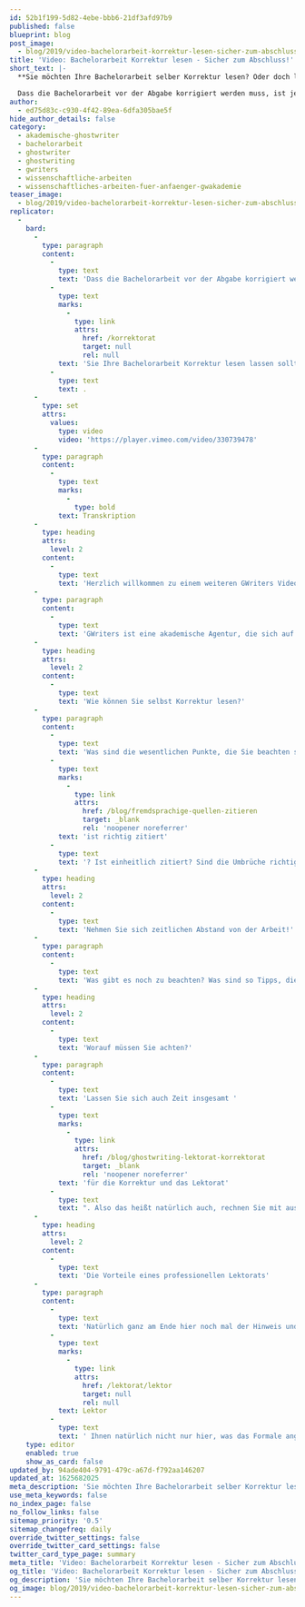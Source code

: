 ```yaml
---
id: 52b1f199-5d82-4ebe-bbb6-21df3afd97b9
published: false
blueprint: blog
post_image:
  - blog/2019/video-bachelorarbeit-korrektur-lesen-sicher-zum-abschluss/Bachelorarbeit_Korrektur_lesen.png
title: 'Video: Bachelorarbeit Korrektur lesen - Sicher zum Abschluss!'
short_text: |-
  **Sie möchten Ihre Bachelorarbeit selber Korrektur lesen? Oder doch lieber Korrektur lesen lassen? Bei GWriters erfahren Sie alles, was Sie wissen müssen!**

  Dass die Bachelorarbeit vor der Abgabe korrigiert werden muss, ist jedem Studierenden bekannt. Die Theorie erfolgreich in die Tat umzusetzen aber, fällt vielen schwer. In unserem neuesten Videobeitrag präsentieren wir Ihnen unsere Expertentipps, wie Sie selber bei Ihrer Bachelorarbeit Korrektur lesen können und wann Sie Ihre Bachelorarbeit Korrektur lesen lassen sollten...
author:
  - ed75d83c-c930-4f42-89ea-6dfa305bae5f
hide_author_details: false
category:
  - akademische-ghostwriter
  - bachelorarbeit
  - ghostwriter
  - ghostwriting
  - gwriters
  - wissenschaftliche-arbeiten
  - wissenschaftliches-arbeiten-fuer-anfaenger-gwakademie
teaser_image:
  - blog/2019/video-bachelorarbeit-korrektur-lesen-sicher-zum-abschluss/Bachelorarbeit_Korrektur_lesen.png
replicator:
  -
    bard:
      -
        type: paragraph
        content:
          -
            type: text
            text: 'Dass die Bachelorarbeit vor der Abgabe korrigiert werden muss, ist jedem Studierenden bekannt. Die Theorie erfolgreich in die Tat umzusetzen aber, fällt vielen schwer. In unserem neuesten Videobeitrag präsentieren wir Ihnen unsere Expertentipps, wie Sie selber bei Ihrer Bachelorarbeit Korrektur lesen können und wann '
          -
            type: text
            marks:
              -
                type: link
                attrs:
                  href: /korrektorat
                  target: null
                  rel: null
            text: 'Sie Ihre Bachelorarbeit Korrektur lesen lassen sollten'
          -
            type: text
            text: .
      -
        type: set
        attrs:
          values:
            type: video
            video: 'https://player.vimeo.com/video/330739478'
      -
        type: paragraph
        content:
          -
            type: text
            marks:
              -
                type: bold
            text: Transkription
      -
        type: heading
        attrs:
          level: 2
        content:
          -
            type: text
            text: 'Herzlich willkommen zu einem weiteren GWriters Videoblog!'
      -
        type: paragraph
        content:
          -
            type: text
            text: 'GWriters ist eine akademische Agentur, die sich auf Coaching, Lektorate und auch die Begleitung bei der Erstellung wissenschaftlicher Texte und Arbeiten, spezialisiert hat. Heute kommen wir zu einem ganz, ganz wichtigen Thema bei der Erstellung von wissenschaftlichen Arbeiten, auch bei Bachelorarbeiten natürlich, aber bei sämtlichen Arten von wissenschaftlichen Arbeiten. Nämlich das Thema Korrekturlesen. Viele scheuen das Geld für einen externen Lektor und sagen sich, "Ich kann doch meine Bachelorarbeit am Ende selbst Korrektur lesen." oder noch schlimmer, lesen sie sogar gar nicht Korrektur. Achtung, Achtung kann ich an dieser Stelle nur sagen. Fehler in einer Bachelorarbeit und sei es noch so kleine Zeichensetzungs- oder Rechtschreibfehler führen automatisch zu Notenabzug und das kann im Zweifelsfall mal bis zu einer ganzen Note Abzug bedeuten. Deswegen unbedingt Korrektur lesen. Und wenn Sie das Geld für einen professionellen Lektor nicht ausgeben möchten, dann selber machen.'
      -
        type: heading
        attrs:
          level: 2
        content:
          -
            type: text
            text: 'Wie können Sie selbst Korrektur lesen?'
      -
        type: paragraph
        content:
          -
            type: text
            text: 'Was sind die wesentlichen Punkte, die Sie beachten sollten? Sie sollten in dieser Reihenfolge vorgehen und auch nicht mischen. Das heißt in einem ersten Schritt lesen Sie die Bachelorarbeit Korrektur und konzentrieren sich nur auf Rechtschreibung, Grammatik und Zeichensetzung. In einem zweiten Schritt gehen Sie durch und korrigieren nur den Ausdruck. Das heißt, Sie konzentrieren sich einzig und allein auf den Ausdruck in Ihrer Bachelorarbeit. Dann machen Sie den nächsten Schritt. Den dritten Schritt, Sie konzentrieren sich nur auf das Format. Das heißt, Sie schauen, '
          -
            type: text
            marks:
              -
                type: link
                attrs:
                  href: /blog/fremdsprachige-quellen-zitieren
                  target: _blank
                  rel: 'noopener noreferrer'
            text: 'ist richtig zitiert'
          -
            type: text
            text: '? Ist einheitlich zitiert? Sind die Umbrüche richtig gesetzt? Habe ich die Formatvorgaben richtig angewendet? Und dort können Sie sogar noch einmal in Detailschritte gehen, wenn Sie jetzt beispielsweise erkennen, es gibt Fehler im Zitierstil. Dann machen Sie noch mal einen Extradurchgang, aber dann nur mit dem Zitierstil. Und der letzte Schritt, den Sie machen, Sie gleichen das Literaturverzeichnis ab, wenn Sie es nicht automatisch erstellt haben. Das heißt, Sie schauen, steht alle Literatur, die ich im Text verwendet habe, im Literaturverzeichnis? Und umgekehrt, also steht nicht zu viel Literatur im Literaturverzeichnis, die ich gar nicht verwendet habe, die ich dann also wieder löschen muss? Und natürlich auch, Sie prüfen, ist das Literaturverzeichnis nach den Formatvorgaben formatiert und ist es richtig einheitlich formatiert Sie sehen also, ganz, ganz wichtig an dieser Stelle sind gar nicht so sehr die einzelnen Inhalte, die natürlich auch, aber viel, viel wichtiger ist es einen Schritt nach dem anderen zu tun und sich immer nur auf einzelne Inhalte zu konzentrieren. Warum? Weil sich der Mensch, der Kopf einfach nicht auf mehrere Punkte gleichzeitig konzentrieren kann. Sie können sich nicht auf Format, auf Zeichensetzung und vielleicht auf den richtigen Zitierstil konzentrieren. Deswegen schauen Sie sich alle Punkte einzeln an.'
      -
        type: heading
        attrs:
          level: 2
        content:
          -
            type: text
            text: 'Nehmen Sie sich zeitlichen Abstand von der Arbeit!'
      -
        type: paragraph
        content:
          -
            type: text
            text: 'Was gibt es noch zu beachten? Was sind so Tipps, die Sie auf jeden Fall nachvollziehen sollten? Ganz wichtig, haben Sie einen ausreichenden zeitlichen Abstand zur Erstellung der Arbeit? Also, lassen Sie die Arbeit nach Fertigstellung ruhig mal zwei bis drei Tage liegen. Und nehmen Sie sie erst dann wieder in die Hand. Weil dann haben Sie auch inhaltlich und vom Kopf her einen Abstand erhalten, sodass Sie das auch mit, ja, wachem Auge wieder neu von vorne lesen können. Dann machen Sie alle Schritte auch zwei Mal. Insbesondere auch Sinn und Rechtschreibung sollten Sie immer zwei Mal durchgehen, weil man entdeckt immer wieder ein Stück weit neue Punkte und entdeckt dann vielleicht auch noch andere Punkte aus dem Bereich Ausdruck, Format und Zeichensetzung, wo man dann auch noch Verbesserungsmöglichkeiten findet. Und ganz, ganz, ganz zum Schluss, wenn Sie all diese Schritte durchgegangen sind, dann sollten Sie auch wirklich noch mal die Arbeit in Gänze lesen und einfach noch mal den Lesefluss auf sich wirken lassen. Wichtig ist auch, lesen Sie Kapitel immer einzeln. Sprich, wenn Sie das Lektorat, wenn Sie das Korrektorat machen, machen Sie all das, was ich Ihnen jetzt gezeigt habe, immer Kapitel für Kapitel. Und versuchen Sie nicht zu viel zu lesen.'
      -
        type: heading
        attrs:
          level: 2
        content:
          -
            type: text
            text: 'Worauf müssen Sie achten?'
      -
        type: paragraph
        content:
          -
            type: text
            text: 'Lassen Sie sich auch Zeit insgesamt '
          -
            type: text
            marks:
              -
                type: link
                attrs:
                  href: /blog/ghostwriting-lektorat-korrektorat
                  target: _blank
                  rel: 'noopener noreferrer'
            text: 'für die Korrektur und das Lektorat'
          -
            type: text
            text: ". Also das heißt natürlich auch, rechnen Sie mit ausreichend Zeit zwischen Fertigstellung Ihrer Arbeit und Abgabe der Arbeit.\_ Grob würde ich sagen, rechnen Sie mit mindestens einer Woche, die Sie sich hier noch mal Zeit nehmen sollten, weil denken Sie auch dran, Sie müssen die Arbeit binden. Sie müssen sie drucken.\_ Sie müssen sie dann gegebenenfalls noch per Post verschicken, wenn Sie sie nicht persönlich vorbeibringen. Also ganz, ganz wichtig, machen Sie da am Ende auch nicht den Fehler, dass dort Zeitdruck aufkommt und immer mal geht irgendetwas schief am Ende. Der PC stürzt ab, der Copyshop macht irgendeinen Fehler, was auch immer. Das heißt setzen Sie sich ganz am Ende hier nicht unter Druck. Wichtig also, hier beim Korrekturlesen, Schritt für Schritt durchgehen, sich immer nur auf die einzelnen Aspekte zu konzentrieren, nie alles zusammen machen. Das heißt immer: Rechtschreibung, Grammatik, Zeichensetzung, Ausdruck, Format, Literaturverzeichnis - all das separat machen, wenn Sie Ihre Bachelorarbeit Korrektur lesen. Und Sie merken sich, das Korrekturlesen einer Bachelorarbeit ist wie jedes Korrekturlesen einer wissenschaftlichen Arbeit ganz, ganz wichtig. Ganz, ganz elementar. Und sorgt am Ende wirklich auch für eine gute Note und auch für eine gute Laune bei Ihrem Korrektor. Weil wenn er anfängt zu lesen und auf der ersten Seite sind schon fünf Fehler, dann hat er automatisch schlechte Laune. Die Tipps, noch mal zur Wiederholung, ausreichend zeitlicher Abstand. Immer zwei Mal alles machen, insbesondere Sinn und Rechtschreibung. Und ganz wichtig, Kapitel einzeln Korrektur lesen."
      -
        type: heading
        attrs:
          level: 2
        content:
          -
            type: text
            text: 'Die Vorteile eines professionellen Lektorats'
      -
        type: paragraph
        content:
          -
            type: text
            text: 'Natürlich ganz am Ende hier noch mal der Hinweis und ganz wichtig zu empfehlen ist auf jeden Fall immer der Einsatz eines professionellen Lektors, eines professionellen Lektorats. Weil dieser hat einfach Abstand zu dem Text und er ist einfach sprachlicher Profi. Das heißt ich kann Ihnen am Ende wirklich nur empfehlen, nehmen Sie das Geld in die Hand, nutzen Sie das. Das kann Ihnen mit Sicherheit am Ende bis zu einer gesamten Note noch mal bringen, weil ein '
          -
            type: text
            marks:
              -
                type: link
                attrs:
                  href: /lektorat/lektor
                  target: null
                  rel: null
            text: Lektor
          -
            type: text
            text: ' Ihnen natürlich nicht nur hier, was das Formale angeht Feedback gibt, sondern, gerade bei einem Fachlektorat, Ihnen sicherlich auch noch mal fachliches Feedback geben kann. An welcher Stelle Sie vielleicht Umbrüche vielleicht noch besser schärfen sollten oder, wo es vielleicht auch Brüche in der Logik, in der Argumentation gibt. Wenn Sie hier Unterstützung benötigen, dann ist GWriters natürlich sehr, sehr gerne Ihr Ansprechpartner. Sowohl was reine Lektorat im Sinn eines Korrektorat angeht, aber auch, was inhaltliche Fachlektorate angeht, die also neben dieser reinen Prüfung von Formalitäten auch noch inhaltliche Hinweise enthalten. In diesem Sinne wünsche ich Ihnen viel Glück, viel Erfolg bei Ihrer Bachelorarbeit. Und denken Sie daran, am Ende immer Korrektur lesen, sei es selbst oder, wie wir es empfehlen würden, auf jeden Fall über einen professionellen Lektor.'
    type: editor
    enabled: true
    show_as_card: false
updated_by: 94ade404-9791-479c-a67d-f792aa146207
updated_at: 1625682025
meta_description: 'Sie möchten Ihre Bachelorarbeit selber Korrektur lesen? Oder doch lieber Korrektur lesen lassen? Bei GWriters erfahren Sie alles, was Sie wissen müssen!'
use_meta_keywords: false
no_index_page: false
no_follow_links: false
sitemap_priority: '0.5'
sitemap_changefreq: daily
override_twitter_settings: false
override_twitter_card_settings: false
twitter_card_type_page: summary
meta_title: 'Video: Bachelorarbeit Korrektur lesen - Sicher zum Abschluss!'
og_title: 'Video: Bachelorarbeit Korrektur lesen - Sicher zum Abschluss!'
og_description: 'Sie möchten Ihre Bachelorarbeit selber Korrektur lesen? Oder doch lieber Korrektur lesen lassen? Bei GWriters erfahren Sie alles, was Sie wissen müssen!'
og_image: blog/2019/video-bachelorarbeit-korrektur-lesen-sicher-zum-abschluss/Bachelorarbeit_Korrektur_lesen.png
---
```

